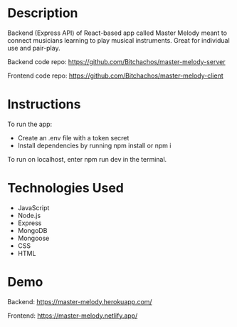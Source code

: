 # Description
Backend (Express API) of React-based app called Master Melody
meant to connect musicians learning to play musical instruments.
Great for individual use and pair-play.

Backend code repo:
https://github.com/Bitchachos/master-melody-server

Frontend code repo:
https://github.com/Bitchachos/master-melody-client


# Instructions
To run the app:
- Create an .env file with a token secret
- Install dependencies by running npm install or npm i

To run on localhost, enter npm run dev in the terminal.

# Technologies Used
- JavaScript
- Node.js
- Express
- MongoDB
- Mongoose
- CSS
- HTML

# Demo
Backend:
https://master-melody.herokuapp.com/

Frontend:
https://master-melody.netlify.app/